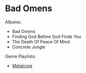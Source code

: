 # Bad Omens

Albums:

* Bad Omens
* Finding God Before God Finds You
* The Death Of Peace Of Mind
* Concrete Jungle

Genre Playlists:

* [Metalcore](../Genre/Metalcore)
